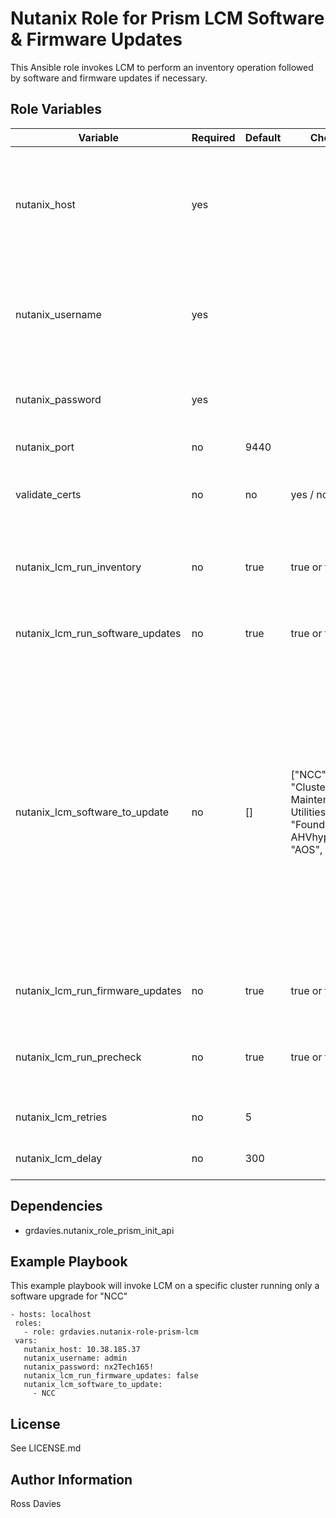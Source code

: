 Nutanix Role for Prism LCM Software & Firmware Updates
=========

This Ansible role invokes LCM to perform an inventory operation followed by software and firmware updates if necessary.


Role Variables
--------------

| Variable                         | Required | Default | Choices                                                                                | Comments                                                                                                                                                                                                     |
|----------------------------------|----------|---------|----------------------------------------------------------------------------------------|--------------------------------------------------------------------------------------------------------------------------------------------------------------------------------------------------------------|
| nutanix_host                     | yes      |         |                                                                                        | The IP address or FQDN for the Prism (Element or Central) to which you want to connect.                                                                                                                      |
| nutanix_username                 | yes      |         |                                                                                        | A valid username with appropriate rights to access the Nutanix API.                                                                                                                                          |
| nutanix_password                 | yes      |         |                                                                                        | A valid password for the supplied username.                                                                                                                                                                  |
| nutanix_port                     | no       | 9440    |                                                                                        | The Prism TCP port.                                                                                                                                                                                          |
| validate_certs                   | no       | no      | yes / no                                                                               | Whether to check if Prism UI certificates are valid.                                                                                                                                                         |
| nutanix_lcm_run_inventory        | no       | true    | true or false                                                                          | Whether to run an inventory prior to installing updates.                                                                                                                                                     |
| nutanix_lcm_run_software_updates | no       | true    | true or false                                                                          | Whether to install software updates.                                                                                                                                                                         |
| nutanix_lcm_software_to_update   | no       | []      | ["NCC", "Cluster Maintenance Utilities", "Foundation", " AHVhypervisor", "AOS", "FSM"] | If not defined then all available software updates will be installed. If one or more software choices are provided then only they will be updated, if not choices are provided all software will be updated. |
| nutanix_lcm_run_firmware_updates | no       | true    | true or false                                                                          | Whether to install firmware updates.                                                                                                                                                                         |
| nutanix_lcm_run_precheck         | no       | true    | true or false                                                                          | Whether to run a LCM precheck prior to installing updates.                                                                                                                                                   |
| nutanix_lcm_retries              | no       | 5       |                                                                                        | Number of progress checks                                                                                                                                                                                    |
| nutanix_lcm_delay                | no       | 300     |                                                                                        | Progress check interval                                                                                                                                                                                      |


Dependencies
------------

- grdavies.nutanix_role_prism_init_api


Example Playbook
----------------

This example playbook will invoke LCM on a specific cluster running only a software upgrade for "NCC"

```
- hosts: localhost
 roles:
   - role: grdavies.nutanix-role-prism-lcm
 vars:
   nutanix_host: 10.38.185.37
   nutanix_username: admin
   nutanix_password: nx2Tech165!
   nutanix_lcm_run_firmware_updates: false
   nutanix_lcm_software_to_update:
     - NCC
```
License
-------

See LICENSE.md

Author Information
------------------

Ross Davies
